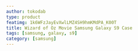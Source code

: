 ```yaml
---
author: tokodab
type: product
featimg: 1k6WFzJayEvXwlLMZ4SH9hmKMdPA_K00T
title: Wizard of Oz Movie Samsung Galaxy S9 Case
tags: [samsung, galaxy, s9]
category: [samsung]
---
```

